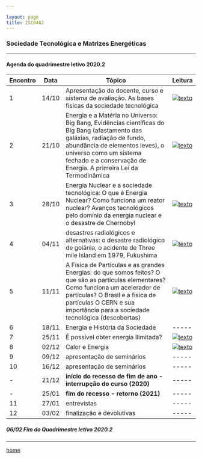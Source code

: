```yaml
---

layout: page
title: ISC0462
---
```

### Sociedade Tecnológica e Matrizes Energéticas
---
#### Agenda do quadrimestre letivo 2020.2  


| Encontro  |  Data  | Tópico |  Leitura  |
|--- |--- |--- |--- |
|1|14/10	| Apresentação do docente, curso e sistema de avaliação.  As bases físicas da sociedade tecnológica | [![texto][pdf]][1] |
|2|21/10	| Energia e a Matéria no Universo: Big Bang, Evidências científicas do Big Bang (afastamento das galáxias, radiação de fundo, abundância de elementos leves), o universo como um sistema fechado e a conservação de Energia. A primeira Lei da Termodinâmica | [![texto][pdf]][2] |  
|3|28/10	|	 Energia Nuclear e a sociedade tecnológica: O que é Energia Nuclear? Como funciona um reator nuclear? Avanços tecnológicos pelo domínio da energia nuclear e o desastre de Chernobyl | [![texto][pdf]][3] |  
|4|04/11	|	 desastres radiológicos e alternativas: o desastre radiológico de goiânia, o acidente de Three mile Island em 1979, Fukushima | [![texto][pdf]][4] |  
|5|11/11	|	A Física de Partículas e as grandes Energias: do que somos feitos? O que são as partículas elementares? Como funciona um acelerador de partículas? O Brasil e a física de partículas O CERN e sua importância para a sociedade tecnológica (descobertas) | [![texto][pdf]][5] |  
|6|18/11	|	Energia e História da Sociedade | -----|
|7|25/11	|	  É possível obter energia Ilimitada? | [![texto][pdf]][6] |
|8|02/12	|	  Calor e Energia | [![texto][pdf]][7] |
|9|09/12	|	apresentação de seminários | -----|
|10|16/12	|	 apresentação de seminários | -----|
| - |21/12| **início do recesso de fim de ano - interrupção do curso (2020)** | -----|
| - |25/01| **fim do recesso - retorno  (2021)** | -----|
|11|27/01	|	 entrevistas | -----|
|12|03/02	|	 finalização e devolutivas | -----|

#####  06/02		Fim do Quadrimestre letivo 2020.2

---
[home](index.html)  

[pdf]: https://itxesco.github.io/pages/icons16/pdf-icon.png  
[1]: https://itxesco.github.io/aulas/ISC0462/recursos/planodeaula.pdf "Plano de Aula"  
[2]: https://itxesco.github.io/aulas/ISC0462/recursos/01.pdf "O que é Energia"  
[3]: https://itxesco.github.io/aulas/ISC0462/recursos/02.pdf "O que é um reator nuclear"  
[4]: https://itxesco.github.io/aulas/ISC0462/recursos/03.pdf "A tragédia de Chernobyl"  
[5]: https://itxesco.github.io/aulas/ISC0462/recursos/04.pdf "o que ocorreria se houvesse um acidente nuclear nas usinas de Angra?"  
[6]: https://itxesco.github.io/aulas/ISC0462/recursos/05.pdf "dicas sobre como escrever um ensaio acadêmico"  
[7]: https://itxesco.github.io/aulas/ISC0462/recursos/06.pdf "Orientações para o ensaio acadêmico"  
